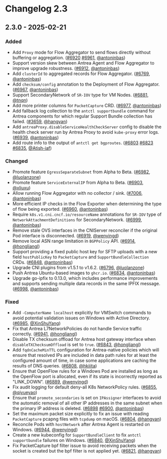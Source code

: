 # Changelog 2.3

## 2.3.0 - 2025-02-21

### Added

- Add `Proxy` mode for Flow Aggregator to send flows directly without buffering or aggregation. ([#6920](https://github.com/antrea-io/antrea/pull/6920) [#6961](https://github.com/antrea-io/antrea/pull/6961), [@antoninbas])
- Support version skew between Antrea Agent and Flow Aggregator to improve upgrade robustness. ([#6912](https://github.com/antrea-io/antrea/pull/6912), [@antoninbas])
- Add `clusterId` to aggregated records for Flow Aggregator. ([#6769](https://github.com/antrea-io/antrea/pull/6769), [@antoninbas])
- Add `checksum/config` annotation to the Deployment of Flow Aggregator. ([#6967](https://github.com/antrea-io/antrea/pull/6967), [@antoninbas])
- Support SecondaryNetwork of `SR-IOV` type for VM Nodes. ([#6881](https://github.com/antrea-io/antrea/pull/6881), [@tnqn])
- Add more printer columns for `PacketCapture` CRD. ([#6977](https://github.com/antrea-io/antrea/pull/6977), [@antoninbas])
- Add fallback log collection to the `antctl supportbundle` command for Antrea components for which regular Support Bundle collection has failed. ([#3659](https://github.com/antrea-io/antrea/pull/3659), [@hangyan])
- Add `antreaProxy.disableServiceHealthCheckServer` config to disable the health check server run by Antrea Proxy to avoid `kube-proxy` error logs. ([#6939](https://github.com/antrea-io/antrea/pull/6939), [@antoninbas])
- Add route info to the output of `antctl get bgproutes`. ([#6803](https://github.com/antrea-io/antrea/pull/6803) [#6823](https://github.com/antrea-io/antrea/pull/6823) [#6835](https://github.com/antrea-io/antrea/pull/6835), [@Atish-iaf])

### Changed

- Promote feature `EgressSeparateSubnet` from Alpha to Beta. ([#6982](https://github.com/antrea-io/antrea/pull/6982), [@luolanzone])
- Promote feature `ServiceExternalIP` from Alpha to Beta. ([#6903](https://github.com/antrea-io/antrea/pull/6903), [@xliuxu])
- Allow running Flow Aggregator with no collector / sink. ([#7006](https://github.com/antrea-io/antrea/pull/7006), [@antoninbas])
- More efficient IP checks in the Flow Exporter when determining the type of flow being exported. ([#6960](https://github.com/antrea-io/antrea/pull/6960), [@antoninbas])
- Require `k8s.v1.cni.cncf.io/resourceName` annotations for `SR-IOV` type of  `NetworkAttachmentDefinitions` for SecondaryNetwork. ([#6999](https://github.com/antrea-io/antrea/pull/6999), [@antoninbas])
- Remove stale OVS interfaces in the CNIServer reconciler if the original Pod interface is disconnected. ([#6919](https://github.com/antrea-io/antrea/pull/6919), [@wenyingd])
- Remove local ASN range limitation in `BGPPolicy` API. ([#6914](https://github.com/antrea-io/antrea/pull/6914), [@hongliangl])
- Support providing a fixed public host key for SFTP uploads with a new field `hostPublicKey` to `PacketCapture` and `SupportBundleCollection` CRDs. ([#6848](https://github.com/antrea-io/antrea/pull/6848), [@antoninbas])
- Upgrade CNI plugins from v1.5.1 to v1.6.2. ([#6796](https://github.com/antrea-io/antrea/pull/6796), [@luolanzone])
- Push Antrea Ubuntu-based images to `ghcr.io`. ([#6834](https://github.com/antrea-io/antrea/pull/6834), [@antoninbas])
- Upgrade go-ipfix to 0.13.0, which includes performance improvements and supports sending multiple data records in the same IPFIX message. ([#6998](https://github.com/antrea-io/antrea/pull/6998), [@antoninbas])

### Fixed

- Add `-ComputerName localhost` explicitly for VMSwitch commands to avoid potential validation issues on Windows with Active Directory. ([#6985](https://github.com/antrea-io/antrea/pull/6985), [@XinShuYang])
- Fix that Antrea L7NetworkPolicies do not handle Service traffic correctly. ([#6941](https://github.com/antrea-io/antrea/pull/6941), [@hongliangl])
- Disable TX checksum offload for Antrea host gateway interface when `disableTXChecksumOffload` is set to `true`. ([#6843](https://github.com/antrea-io/antrea/pull/6843), [@hongliangl])
- Add `fqdnCacheMinTTL` configuration for Antrea-native policies which will ensure that resolved IPs are included in data path rules for at least the configured amount of time, in case some applications are caching the results of DNS queries. ([#6808](https://github.com/antrea-io/antrea/pull/6808), [@hkiiita])
- Ensure that OpenFlow rules for a Windows Pod are installed as long as the OpenFlow port is allocated, even if its state is incorrectly reported as "LINK_DOWN". ([#6889](https://github.com/antrea-io/antrea/pull/6889), [@wenyingd])
- Fix audit logging for default deny-all K8s NetworkPolicy rules. ([#6855](https://github.com/antrea-io/antrea/pull/6855), [@qiyueyao])
- Ensure that `promote_secondaries` is set on `IPAssigner` interfaces to avoid the automatic removal of all other IP addresses in the same subnet when the primary IP address is deleted. ([#6898](https://github.com/antrea-io/antrea/pull/6898) [#6900](https://github.com/antrea-io/antrea/pull/6900), [@antoninbas])
- Set the maximum packet size explicitly to fix an issue with reading `PacketCapture` pcapng files with `tcpdump` on macOS. ([#6804](https://github.com/antrea-io/antrea/pull/6804), [@hangyan])
- Reconcile Pods with `hostNetwork` after Antrea Agent is restarted on Windows. ([#6944](https://github.com/antrea-io/antrea/pull/6944), [@wenyingd])
- Create a new kubeconfig for `SupportBundleClient` to fix `antctl supportbundle` failures on Windows. ([#6840](https://github.com/antrea-io/antrea/pull/6840), [@XinShuYang])
- Fix PacketCapture bpf filter issue to avoid receiving packets when the socket is created but the bpf filter is not applied yet. ([#6821](https://github.com/antrea-io/antrea/pull/6821), [@hangyan])

[@Atish-iaf]: https://github.com/Atish-iaf
[@XinShuYang]: https://github.com/XinShuYang
[@antoninbas]: https://github.com/antoninbas
[@hangyan]: https://github.com/hangyan
[@hkiiita]: https://github.com/hkiiita
[@hongliangl]: https://github.com/hongliangl
[@luolanzone]: https://github.com/luolanzone
[@qiyueyao]: https://github.com/qiyueyao
[@tnqn]: https://github.com/tnqn
[@wenyingd]: https://github.com/wenyingd
[@xliuxu]: https://github.com/xliuxu
